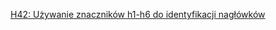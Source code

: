 [H42: Używanie znaczników h1-h6 do identyfikacji nagłówków](https://www.w3.org/TR/WCAG20-TECHS/H42.html)